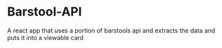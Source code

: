 # Barstool-API
A react app that uses a portion of barstools api and extracts the data and puts it into a viewable card 
